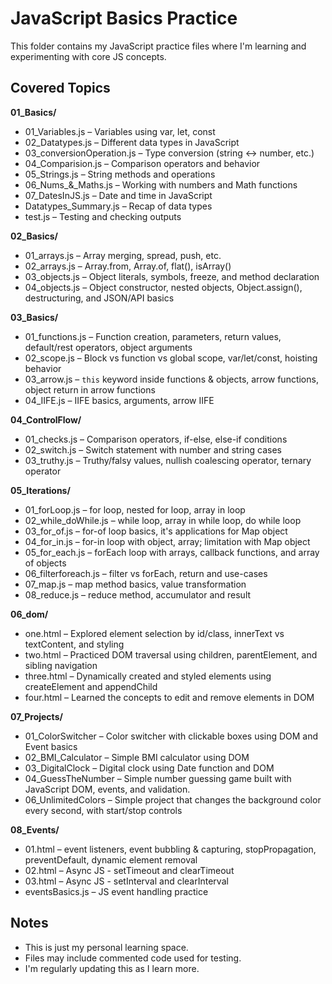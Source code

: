 # JavaScript Basics Practice

This folder contains my JavaScript practice files where I'm learning and experimenting with core JS concepts.

## Covered Topics

**01_Basics/**
- 01_Variables.js – Variables using var, let, const
- 02_Datatypes.js – Different data types in JavaScript
- 03_conversionOperation.js – Type conversion (string ↔ number, etc.)
- 04_Comparision.js – Comparison operators and behavior
- 05_Strings.js – String methods and operations
- 06_Nums_&_Maths.js – Working with numbers and Math functions
- 07_DatesInJS.js – Date and time in JavaScript
- Datatypes_Summary.js – Recap of data types
- test.js – Testing and checking outputs

**02_Basics/**
- 01_arrays.js – Array merging, spread, push, etc.
- 02_arrays.js – Array.from, Array.of, flat(), isArray()
- 03_objects.js – Object literals, symbols, freeze, and method declaration
- 04_objects.js – Object constructor, nested objects, Object.assign(), destructuring, and JSON/API basics

**03_Basics/**
- 01_functions.js – Function creation, parameters, return values, default/rest operators, object arguments
- 02_scope.js – Block vs function vs global scope, var/let/const, hoisting behavior
- 03_arrow.js – `this` keyword inside functions & objects, arrow functions, object return in arrow functions
- 04_IIFE.js – IIFE basics, arguments, arrow IIFE

**04_ControlFlow/**
- 01_checks.js – Comparison operators, if-else, else-if conditions
- 02_switch.js – Switch statement with number and string cases
- 03_truthy.js – Truthy/falsy values, nullish coalescing operator, ternary operator

**05_Iterations/**
- 01_forLoop.js – for loop, nested for loop, array in loop
- 02_while_doWhile.js – while loop, array in while loop, do while loop
- 03_for_of.js – for-of loop basics, it's applications for Map object
- 04_for_in.js – for-in loop with object, array; limitation with Map object
- 05_for_each.js – forEach loop with arrays, callback functions, and array of objects
- 06_filterforeach.js – filter vs forEach, return and use-cases  
- 07_map.js – map method basics, value transformation  
- 08_reduce.js – reduce method, accumulator and result

**06_dom/**
- one.html – Explored element selection by id/class, innerText vs textContent, and styling
- two.html – Practiced DOM traversal using children, parentElement, and sibling navigation
- three.html – Dynamically created and styled elements using createElement and appendChild
- four.html – Learned the concepts to edit and remove elements in DOM

**07_Projects/**
- 01_ColorSwitcher – Color switcher with clickable boxes using DOM and Event basics
- 02_BMI_Calculator – Simple BMI calculator using DOM
- 03_DigitalClock – Digital clock using Date function and DOM
- 04_GuessTheNumber – Simple number guessing game built with JavaScript DOM, events, and validation.
- 06_UnlimitedColors – Simple project that changes the background color every second, with start/stop controls

**08_Events/**
- 01.html – event listeners, event bubbling & capturing, stopPropagation, preventDefault, dynamic element removal
- 02.html – Async JS - setTimeout and clearTimeout
- 03.html – Async JS - setInterval and clearInterval
- eventsBasics.js – JS event handling practice

## Notes

- This is just my personal learning space.
- Files may include commented code used for testing.
- I'm regularly updating this as I learn more.
